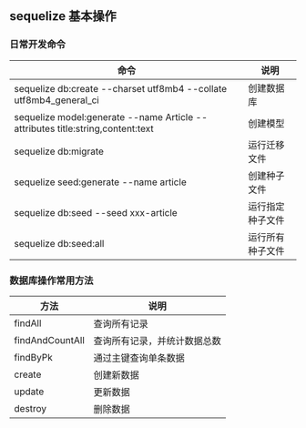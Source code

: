 ## sequelize 基本操作

### 日常开发命令

| 命令                                                                           | 说明             |
| ------------------------------------------------------------------------------ | ---------------- |
| sequelize db:create --charset utf8mb4 --collate utf8mb4_general_ci             | 创建数据库       |
| sequelize model:generate --name Article --attributes title:string,content:text | 创建模型         |
| sequelize db:migrate                                                           | 运行迁移文件     |
| sequelize seed:generate --name article                                         | 创建种子文件     |
| sequelize db:seed --seed xxx-article                                           | 运行指定种子文件 |
| sequelize db:seed:all                                                          | 运行所有种子文件 |

### 数据库操作常用方法

| 方法            | 说明                         |
| --------------- | ---------------------------- |
| findAll         | 查询所有记录                 |
| findAndCountAll | 查询所有记录，并统计数据总数 |
| findByPk        | 通过主键查询单条数据         |
| create          | 创建新数据                   |
| update          | 更新数据                     |
| destroy         | 删除数据                     |

